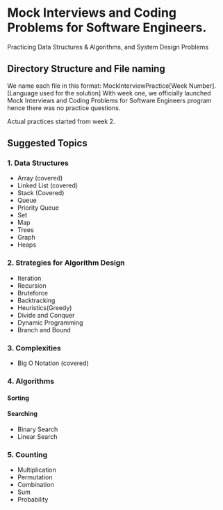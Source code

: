 # Mock Interviews and Coding Problems for Software Engineers.

Practicing Data Structures &amp; Algorithms, and System Design Problems

## Directory Structure and File naming

We name each file in this format: MockInterviewPractice[Week Number].[Language used for the solution]
With week one, we officially launched Mock Interviews and Coding Problems for Software Engineers program hence there was no practice questions.

Actual practices started from week 2.

## Suggested Topics

### 1. Data Structures

- Array (covered)
- Linked List (covered)
- Stack (Covered)
- Queue
- Priority Queue
- Set
- Map
- Trees
- Graph
- Heaps

### 2. Strategies for Algorithm Design

- Iteration
- Recursion
- Bruteforce
- Backtracking
- Heuristics(Greedy)
- Divide and Conquer
- Dynamic Programming
- Branch and Bound

### 3. Complexities

- Big O Notation (covered)

### 4. Algorithms

#### Sorting

#### Searching

- Binary Search
- Linear Search

### 5. Counting

- Multiplication
- Permutation
- Combination
- Sum
- Probability

